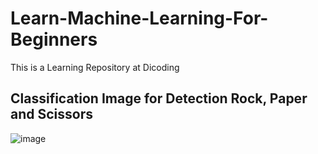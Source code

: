 # Learn-Machine-Learning-For-Beginners
This is a Learning Repository at Dicoding
## Classification Image for Detection Rock, Paper and Scissors 
![image](https://user-images.githubusercontent.com/58914195/134309978-9b9d5d0c-5760-4123-8429-d8135411e16f.png)

